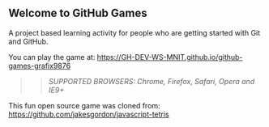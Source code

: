 ## Welcome to GitHub Games

A project based learning activity for people who are getting started with Git and GitHub.

You can play the game at: https://GH-DEV-WS-MNIT.github.io/github-games-grafix9876

>> _*SUPPORTED BROWSERS*: Chrome, Firefox, Safari, Opera and IE9+_

This fun open source game was cloned from: https://github.com/jakesgordon/javascript-tetris
